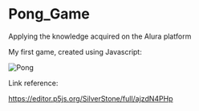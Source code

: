 # Pong_Game

Applying the knowledge acquired on the Alura platform

My first game, created using Javascript:

![Pong](https://user-images.githubusercontent.com/116441631/211347469-a199f471-564c-48be-abc0-054ff17ef2ad.gif)

Link reference:

https://editor.p5js.org/SilverStone/full/ajzdN4PHp
